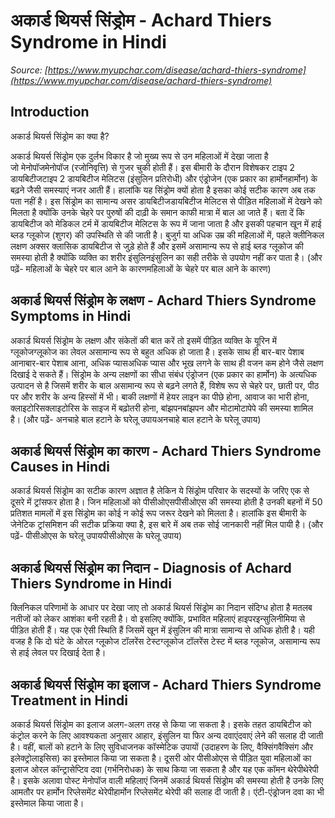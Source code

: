 # अकार्ड थियर्स सिंड्रोम - Achard Thiers Syndrome in Hindi
_Source: [https://www.myupchar.com/disease/achard-thiers-syndrome](https://www.myupchar.com/disease/achard-thiers-syndrome)_

## Introduction
अकार्ड थियर्स सिंड्रोम​ का क्या है?
अकार्ड थियर्स सिंड्रोम एक दुर्लभ विकार है जो मुख्य रूप से उन महिलाओं में देखा जाता है जो मेनोपॉजमेनोपॉज (रजोनिवृत्ति) से गुजर चुकी होती हैं। इस बीमारी के दौरान विशेषकर टाइप 2 डायबिटीजटाइप 2 डायबिटीज मेलिटस (इंसुलिन प्रतिरोधी) और एंड्रोजेन (एक प्रकार का हार्मोनहार्मोन) के बढ़ने जैसी समस्याएं नजर आती हैं। हालांकि यह सिंड्रोम क्यों होता है इसका कोई सटीक कारण अब तक पता नहीं है।
इस सिंड्रोम का सामान्य असर डायबिटीजडायबिटीज मेलिटस से पीड़ित महिलाओं में देखने को मिलता है क्योंकि उनके चेहरे पर पुरुषों की दाढ़ी के समान काफी मात्रा में बाल आ जाते हैं। बता दें कि डायबिटीज को मेडिकल टर्म में डायबिटीज मेलिटस के रूप में जाना जाता है और इसकी पहचान खून में हाई ब्लड ग्लूकोज (शुगर) की उपस्थिति से की जाती है।
बुजुर्ग या अधिक उम्र की महिलाओं में, पहले क्लीनिकल ​​लक्षण अक्सर क्लासिक डायबिटीज से जुड़े होते हैं और इसमें असामान्य रूप से हाई ब्लड ग्लूकोज की समस्या होती है क्योंकि व्यक्ति का शरीर इंसुलिनइंसुलिन का सही तरीके से उपयोग नहीं कर पाता है।
(और पढ़ें- महिलाओं के चेहरे पर बाल आने के कारणमहिलाओं के चेहरे पर बाल आने के कारण)

## अकार्ड थियर्स सिंड्रोम के लक्षण - Achard Thiers Syndrome Symptoms in Hindi
अकार्ड थियर्स सिंड्रोम के लक्षण और संकेतों की बात करें तो इसमें पीड़ित व्यक्ति के यूरिन में ग्लूकोजग्लूकोज का लेवल असामान्य रूप से बहुत अधिक हो जाता है। इसके साथ ही बार-बार पेशाब आनाबार-बार पेशाब आना, अधिक प्यासअधिक प्यास और भूख लगने के साथ ही वजन कम होने जैसे लक्षण दिखाई दे सकते हैं। सिंड्रोम के अन्य लक्षणों का सीधा संबंध एंड्रोजन (एक प्रकार का हार्मोन) के अत्यधिक उत्पादन से है जिसमें शरीर के बाल असामान्य रूप से बढ़ने लगते हैं, विशेष रूप से चेहरे पर, छाती पर, पीठ पर और शरीर के अन्य हिस्सों में भी। बाकी लक्षणों में हेयर लाइन का पीछे होना, आवाज का भारी होना, क्लाइटोरिसक्लाइटोरिस के साइज में बढ़ोतरी होना, बांझपनबांझपन और मोटामोटापेपे की समस्या शामिल है।
(और पढ़ें- अनचाहे बाल हटाने के घरेलू उपायअनचाहे बाल हटाने के घरेलू उपाय)

## अकार्ड थियर्स सिंड्रोम का कारण - Achard Thiers Syndrome Causes in Hindi
अकार्ड थियर्स सिंड्रोम का सटीक कारण अज्ञात है लेकिन ये सिंड्रोम परिवार के सदस्यों के जरिए एक से दूसरे में ट्रांसफर होता है। जिन महिलाओं को पीसीओएसपीसीओएस की समस्या होती है उनकी बहनों में 50 प्रतिशत मामलों में इस सिंड्रोम का कोई न कोई रूप जरूर देखने को मिलता है। हालांकि इस बीमारी के जेनेटिक ट्रांसमिशन की सटीक प्रक्रिया क्या है, इस बारे में अब तक सोई जानकारी नहीं मिल पायी है।
(और पढ़ें- पीसीओएस के घरेलू उपायपीसीओएस के घरेलू उपाय)

## अकार्ड थियर्स सिंड्रोम का निदान - Diagnosis of Achard Thiers Syndrome in Hindi
क्लिनिकल परिणामों के आधार पर देखा जाए तो अकार्ड थियर्स सिंड्रोम का निदान संदिग्ध होता है मतलब नतीजों को लेकर आशंका बनी रहती है। वो इसलिए क्योंकि, प्रभावित महिलाएं हाइपरइन्सुलिनीमिया से पीड़ित होती हैं। यह एक ऐसी स्थिति हैं जिसमें खून में इंसुलिन की मात्रा सामान्य से अधिक होती है। यही वजह है कि दो घंटे के ओरल ग्लूकोज टॉलरेंस टेस्टग्लूकोज टॉलरेंस टेस्ट में ब्लड ग्लूकोज, असामान्य रूप से हाई लेवल पर दिखाई देता है।

## अकार्ड थियर्स सिंड्रोम का इलाज - Achard Thiers Syndrome Treatment in Hindi
अकार्ड थियर्स सिंड्रोम का इलाज अलग-अलग तरह से किया जा सकता है। इसके तहत डायबिटीज को कंट्रोल करने के लिए आवश्यकता अनुसार आहार, इंसुलिन या फिर अन्य दवाएंदवाएं लेने की सलाह दी जाती है। वहीं, बालों को हटाने के लिए सुविधाजनक कॉस्मेटिक उपायों (उदाहरण के लिए, वैक्सिंगवैक्सिंग और इलेक्ट्रोलाइसिस) का इस्तेमाल किया जा सकता है।
दूसरी ओर पीसीओएस से पीड़ित युवा महिलाओं का इलाज ओरल कॉन्ट्रासेप्टिव दवा (गर्भनिरोधक) के साथ किया जा सकता है और यह एक कॉमन थेरेपीथेरेपी है। इसके अलावा पोस्ट मेनोपॉज वाली महिलाएं जिनमें अकार्ड थियर्स सिंड्रोम की समस्या होती है उनके लिए आमतौर पर हार्मोन रिप्लेसमेंट थेरेपीहार्मोन रिप्लेसमेंट थेरेपी की सलाह दी जाती है। एंटी-एंड्रोजन दवा का भी इस्तेमाल किया जाता है।

